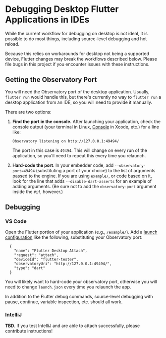 # Debugging Desktop Flutter Applications in IDEs

While the current workflow for debugging on desktop is not ideal, it is
possible to do most things, including source-level debugging and hot reload.

Because this relies on workarounds for desktop not being a supported device,
Flutter changes may break the workflows described below. Please file
bugs in this project if you encounter issues with these instructions.

## Getting the Observatory Port

You will need the Observatory port of the desktop application. Usually, `flutter run`
would handle this, but there's currently no way to `flutter run` a desktop application
from an IDE, so you will need to provide it manually.

There are two options:

1. **Find the port in the console.** After launching your application, check
   the console output (your terminal in Linux,
   [Console](https://developer.apple.com/library/archive/documentation/DeveloperTools/Conceptual/debugging_with_xcode/chapters/debugging_tools.html)
   in Xcode, etc.) for a line like:
   ```
   Observatory listening on http://127.0.0.1:49494/
   ```
   The port in this case is `49494`. This will change on every run of the
   application, so you'll need to repeat this every time you relaunch.

1. **Hard-code the port**. In your embedder code, add `--observatory-port=49494`
   (substituting a port of your choice) to the list of arguments passed to the
   engine. If you are using `example/`, or code based on it, look for the
   line that adds `--disable-dart-asserts` for an example of adding arguments.
   (Be sure not to add the `observatory-port` argument inside the `#if`,
   however.)

## Debugging

### VS Code

Open the Flutter portion of your application (e.g., `/example/`).
Add a [launch
configuration](https://code.visualstudio.com/docs/editor/debugging#_launch-configurations)
like the following, substituting your Observatory port:

```
  {
    "name": "Flutter Desktop Attach",
    "request": "attach",
    "deviceId": "flutter-tester",
    "observatoryUri": "http://127.0.0.1:49494/",
    "type": "dart"
  }
```

You will likely want to hard-code your observatory port, otherwise you will
need to change `launch.json` every time you relaunch the app.

In addition to the Flutter debug commands, source-level debugging with pause,
continue, variable inspection, etc. should all work.


### IntelliJ

**TBD**. If you test IntelliJ and are able to attach successfully, please
contribute instructions!
